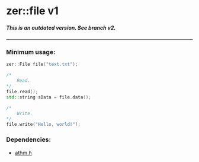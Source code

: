# zer::file v1

##### This is an outdated version. See branch **v2**.

***

### Minimum usage:
```cpp
zer::File file("text.txt");

/*
    Read.
*/
file.read();
std::string sData = file.data();

/*
    Write.
*/
file.write("Hello, world!");
```

### Dependencies:
- [athm.h](https://github.com/ZERDICORP/athm-lib.git)
